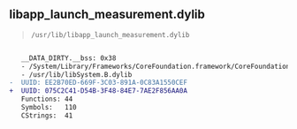 ## libapp_launch_measurement.dylib

> `/usr/lib/libapp_launch_measurement.dylib`

```diff

   __DATA_DIRTY.__bss: 0x38
   - /System/Library/Frameworks/CoreFoundation.framework/CoreFoundation
   - /usr/lib/libSystem.B.dylib
-  UUID: EE2B70ED-669F-3C03-891A-0C83A1550CEF
+  UUID: 075C2C41-D54B-3F48-84E7-7AE2F856AA0A
   Functions: 44
   Symbols:   110
   CStrings:  41

```

